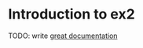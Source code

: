 # Introduction to ex2

TODO: write [great documentation](http://jacobian.org/writing/what-to-write/)
